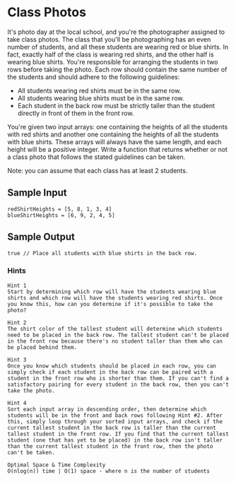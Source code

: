 # Class Photos

It's photo day at the local school, and you're the photographer assigned to take class photos. The class that you'll be photographing has an even number of students, and all these students are wearing red or blue shirts. In fact, exactly half of the class is wearing red shirts, and the other half is wearing blue shirts. You're responsible for arranging the students in two rows before taking the photo. Each row should contain the same number of the students and should adhere to the following guidelines:

   - All students wearing red shirts must be in the same row.
   - All students wearing blue shirts must be in the same row.
   - Each student in the back row must be strictly taller than the student directly in front of them in the front row.

You're given two input arrays: one containing the heights of all the students with red shirts and another one containing the heights of all the students with blue shirts. These arrays will always have the same length, and each height will be a positive integer. Write a function that returns whether or not a class photo that follows the stated guidelines can be taken.

Note: you can assume that each class has at least 2 students.

## Sample Input

```
redShirtHeights = [5, 8, 1, 3, 4]
blueShirtHeights = [6, 9, 2, 4, 5]
```

## Sample Output

```
true // Place all students with blue shirts in the back row.
```

### Hints

```
Hint 1
Start by determining which row will have the students wearing blue shirts and which row will have the students wearing red shirts. Once you know this, how can you determine if it's possible to take the photo?
```

```
Hint 2
The shirt color of the tallest student will determine which students need to be placed in the back row. The tallest student can't be placed in the front row because there's no student taller than them who can be placed behind them.
```

```
Hint 3
Once you know which students should be placed in each row, you can simply check if each student in the back row can be paired with a student in the front row who is shorter than them. If you can't find a satisfactory pairing for every student in the back row, then you can't take the photo.
```

```
Hint 4
Sort each input array in descending order, then determine which students will be in the front and back rows following Hint #2. After this, simply loop through your sorted input arrays, and check if the current tallest student in the back row is taller than the current tallest student in the front row. If you find that the current tallest student (one that has yet to be placed) in the back row isn't taller than the current tallest student in the front row, then the photo can't be taken.
```

```
Optimal Space & Time Complexity
O(nlog(n)) time | O(1) space - where n is the number of students
```
